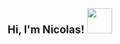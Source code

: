 <h2> Hi, I'm Nicolas! <img src="https://media.giphy.com/media/mGcNjsfWAjY5AEZNw6/giphy.gif" width="50"></h2>
